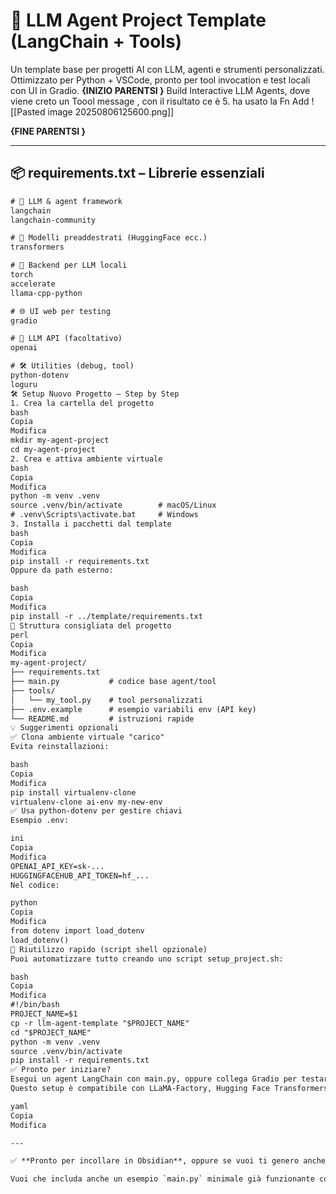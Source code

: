 # 🤖 LLM Agent Project Template (LangChain + Tools)

Un template base per progetti AI con LLM, agenti e strumenti personalizzati. Ottimizzato per 
Python + VSCode, pronto per tool invocation e test locali con UI in Gradio.
**{INIZIO PARENTSI }**
 Build Interactive LLM Agents, dove viene creto un Toool message , con il risultato ce è 5. ha usato la Fn Add
![[Pasted image 20250806125600.png]]

**{FINE PARENTSI }**

---

## 📦 requirements.txt – Librerie essenziali

```txt
# 🧠 LLM & agent framework
langchain
langchain-community

# 🤖 Modelli preaddestrati (HuggingFace ecc.)
transformers

# 🧮 Backend per LLM locali
torch
accelerate
llama-cpp-python

# 🌐 UI web per testing
gradio

# 🧠 LLM API (facoltativo)
openai

# 🛠️ Utilities (debug, tool)
python-dotenv
loguru
🛠️ Setup Nuovo Progetto – Step by Step
1. Crea la cartella del progetto
bash
Copia
Modifica
mkdir my-agent-project
cd my-agent-project
2. Crea e attiva ambiente virtuale
bash
Copia
Modifica
python -m venv .venv
source .venv/bin/activate        # macOS/Linux
# .venv\Scripts\activate.bat     # Windows
3. Installa i pacchetti dal template
bash
Copia
Modifica
pip install -r requirements.txt
Oppure da path esterno:

bash
Copia
Modifica
pip install -r ../template/requirements.txt
🧰 Struttura consigliata del progetto
perl
Copia
Modifica
my-agent-project/
├── requirements.txt
├── main.py           # codice base agent/tool
├── tools/
│   └── my_tool.py    # tool personalizzati
├── .env.example      # esempio variabili env (API key)
└── README.md         # istruzioni rapide
💡 Suggerimenti opzionali
✅ Clona ambiente virtuale "carico"
Evita reinstallazioni:

bash
Copia
Modifica
pip install virtualenv-clone
virtualenv-clone ai-env my-new-env
✅ Usa python-dotenv per gestire chiavi
Esempio .env:

ini
Copia
Modifica
OPENAI_API_KEY=sk-...
HUGGINGFACEHUB_API_TOKEN=hf_...
Nel codice:

python
Copia
Modifica
from dotenv import load_dotenv
load_dotenv()
🔄 Riutilizzo rapido (script shell opzionale)
Puoi automatizzare tutto creando uno script setup_project.sh:

bash
Copia
Modifica
#!/bin/bash
PROJECT_NAME=$1
cp -r llm-agent-template "$PROJECT_NAME"
cd "$PROJECT_NAME"
python -m venv .venv
source .venv/bin/activate
pip install -r requirements.txt
✅ Pronto per iniziare?
Esegui un agent LangChain con main.py, oppure collega Gradio per testare tool e catene.
Questo setup è compatibile con LLaMA-Factory, Hugging Face Transformers, e Ollama per modelli locali.

yaml
Copia
Modifica

---

✅ **Pronto per incollare in Obsidian**, oppure se vuoi ti genero anche un file `.md` scaricabile.

Vuoi che includa anche un esempio `main.py` minimale già funzionante con un tool tipo `Calculator`?